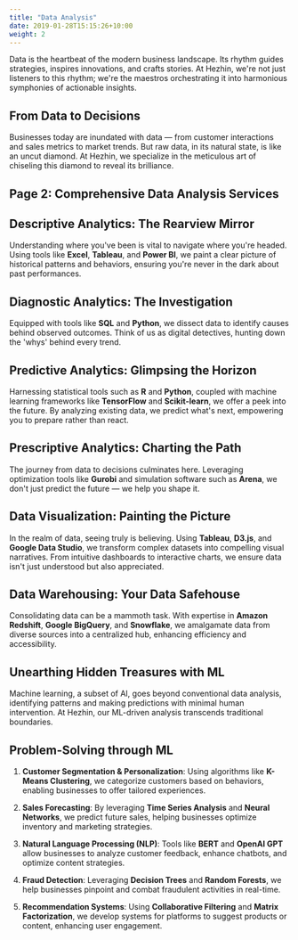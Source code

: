 ```yaml
---
title: "Data Analysis"
date: 2019-01-28T15:15:26+10:00
weight: 2
---
```



Data is the heartbeat of the modern business landscape. Its rhythm guides strategies, inspires innovations, and crafts stories. At Hezhin, we're not just listeners to this rhythm; we're the maestros orchestrating it into harmonious symphonies of actionable insights.

## **From Data to Decisions**

Businesses today are inundated with data — from customer interactions and sales metrics to market trends. But raw data, in its natural state, is like an uncut diamond. At Hezhin, we specialize in the meticulous art of chiseling this diamond to reveal its brilliance.


## **Page 2: Comprehensive Data Analysis Services**

## **Descriptive Analytics: The Rearview Mirror**
Understanding where you've been is vital to navigate where you're headed. Using tools like **Excel**, **Tableau**, and **Power BI**, we paint a clear picture of historical patterns and behaviors, ensuring you're never in the dark about past performances.

## **Diagnostic Analytics: The Investigation**
Equipped with tools like **SQL** and **Python**, we dissect data to identify causes behind observed outcomes. Think of us as digital detectives, hunting down the 'whys' behind every trend.

## **Predictive Analytics: Glimpsing the Horizon**
Harnessing statistical tools such as **R** and **Python**, coupled with machine learning frameworks like **TensorFlow** and **Scikit-learn**, we offer a peek into the future. By analyzing existing data, we predict what's next, empowering you to prepare rather than react.

## **Prescriptive Analytics: Charting the Path**
The journey from data to decisions culminates here. Leveraging optimization tools like **Gurobi** and simulation software such as **Arena**, we don't just predict the future — we help you shape it.


## **Data Visualization: Painting the Picture**
In the realm of data, seeing truly is believing. Using **Tableau**, **D3.js**, and **Google Data Studio**, we transform complex datasets into compelling visual narratives. From intuitive dashboards to interactive charts, we ensure data isn't just understood but also appreciated.

## **Data Warehousing: Your Data Safehouse**
Consolidating data can be a mammoth task. With expertise in **Amazon Redshift**, **Google BigQuery**, and **Snowflake**, we amalgamate data from diverse sources into a centralized hub, enhancing efficiency and accessibility.


## **Unearthing Hidden Treasures with ML**

Machine learning, a subset of AI, goes beyond conventional data analysis, identifying patterns and making predictions with minimal human intervention. At Hezhin, our ML-driven analysis transcends traditional boundaries.

## **Problem-Solving through ML**

1. **Customer Segmentation & Personalization**: Using algorithms like **K-Means Clustering**, we categorize customers based on behaviors, enabling businesses to offer tailored experiences.

2. **Sales Forecasting**: By leveraging **Time Series Analysis** and **Neural Networks**, we predict future sales, helping businesses optimize inventory and marketing strategies.

3. **Natural Language Processing (NLP)**: Tools like **BERT** and **OpenAI GPT** allow businesses to analyze customer feedback, enhance chatbots, and optimize content strategies.

4. **Fraud Detection**: Leveraging **Decision Trees** and **Random Forests**, we help businesses pinpoint and combat fraudulent activities in real-time.

5. **Recommendation Systems**: Using **Collaborative Filtering** and **Matrix Factorization**, we develop systems for platforms to suggest products or content, enhancing user engagement.
